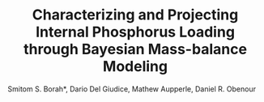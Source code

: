 <h1 align="center">Characterizing and Projecting Internal Phosphorus Loading through Bayesian Mass-balance Modeling</h1> 
Smitom S. Borah*, Dario Del Giudice, Mathew Aupperle, Daniel R. Obenour
